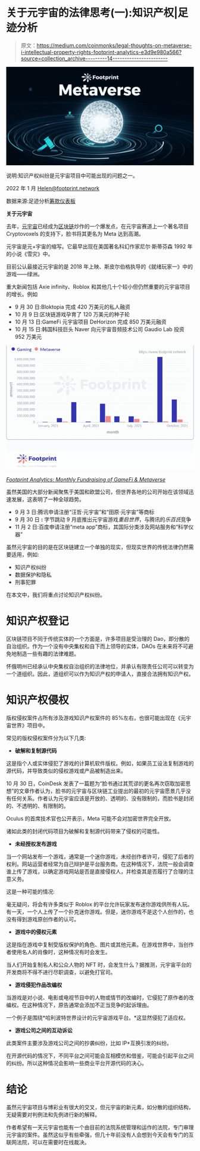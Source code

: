 # 关于元宇宙的法律思考(一):知识产权|足迹分析

> 原文：<https://medium.com/coinmonks/legal-thoughts-on-metaverse-i-intellectual-property-rights-footprint-analytics-e3d9e980a566?source=collection_archive---------14----------------------->

![](img/501df6e6dbadc68d78434564f5eff94f.png)

说明:知识产权纠纷是元宇宙项目中可能出现的问题之一。

2022 年 1 月 Helen@footprint.network

数据来源:足迹分析[筹款仪表板](https://www.footprint.network/guest/question/273488d7-ec3a-48fc-87bd-f0a53c5b92d1/gaming-metaverse-financing-amount#secret=D3BB91B[%E2%80%A6]00B3671459D78BD)

**关于元宇宙**

去年，[元宇宙](https://footprint.cool/LuSs)已经成为[区块链](https://www.footprint.network/guest/dashboard/blockchain-new-dapps-fp-2c69d927-1968-4fba-9b9a-b5bd6dd41fa6?channel=u-DBc983#secret=0F6B7883491EA58D92C6107D4CEFD04A)炒作的一个爆发点，在元宇宙赛道上一个著名项目 Cryptovoxels 的支持下，脸书将其更名为 Meta 达到高潮。

元宇宙是元+宇宙的缩写。它最早出现在美国著名科幻作家尼尔·斯蒂芬森 1992 年的小说《雪灾》中。

目前公认最接近元宇宙的是 2018 年上映、斯皮尔伯格执导的《就绪玩家一》中的游戏——绿洲。

重大新闻包括 Axie infinity、Roblox 和其他几十个较小但仍然重要的元宇宙项目的增长。例如

*   9 月 30 日:Bloktopia 完成 420 万美元的私人融资
*   10 月 9 日:区块链游戏孕育了 120 万美元的种子轮
*   10 月 13 日:GameFi 元宇宙项目 DeHorizon 完成 850 万美元融资
*   10 月 15 日:韩国科技巨头 Naver 向元宇宙音频技术公司 Gaudio Lab 投资 952 万美元

![](img/3a52cea983f49f1e9b4a228f3f9d30ce.png)

[*Footprint Analytics: Monthly Fundraising of GameFi & Metaverse*](https://www.footprint.network/guest/question/273488d7-ec3a-48fc-87bd-f0a53c5b92d1/gaming-metaverse-financing-amount#secret=D3BB91B[%E2%80%A6]00B3671459D78BD)

虽然美国的大部分新闻聚焦于美国和欧盟公司，但世界各地的公司开始在该领域迅速发展，这表明了一种全球趋势。

*   9 月 3 日:腾讯申请注册“汪哲·元宇宙”和“田原·元宇宙”等商标
*   9 月 30 日 **:** 字节跳动 9 月底推出元宇宙游戏*重启世界*，与腾讯的*乐百氏*竞争
*   11 月 2 日:百度申请注册“meta app”商标，其国际分类涉及网站服务和“科学仪器”

虽然元宇宙的目的是在区块链建立一个单独的现实，但现实世界的传统法律仍然需要适用，例如:

*   知识产权纠纷
*   数据保护和隐私
*   刑事犯罪

在本文中，我们将重点讨论知识产权纠纷。

# 知识产权登记

区块链项目不同于传统实体的一个方面是，许多项目是受治理的 Dao，即分散的自治组织。作为一个没有中央集权和自下而上领导的实体，DAOs 在未来将不可避免地制造一些有趣的法律难题。

怀俄明州已经承认中央集权自治组织的法律地位，并承认有限责任公司可以转变为一个道组织。因此，道组织可以作为知识产权的申请人，直接合法拥有知识产权。

# 知识产权侵权

版权侵权案件占所有涉及游戏知识产权案件的 85%左右，也很可能出现在《元宇宙世界》项目中。

常见的版权侵权案件分为以下几类:

*   **破解和复制源代码**

这是指个人或实体侵犯了游戏的计算机软件版权。例如，如果员工设法复制游戏的源代码，并导致类似的侵权游戏或产品被制造出来。

10 月 30 日，CoinDesk 发表了一篇题为“脸书通过其荒谬的更名再次窃取加密思想”的文章作者认为，脸书的元宇宙与区块链工业提出的最初的元宇宙愿景几乎没有任何关系。作者认为元宇宙应该是开放的、透明的、没有限制的，而脸书是封闭的、不透明的、有限制的。

Oculus 的首席技术官也公开表示，Meta 可能不会对加密世界完全开放。

诸如此类的封闭代码项目为破解和复制源代码带来了侵权的可能性。

*   **未经授权发布游戏**

当一个网站发布一个游戏，通常是一个迷你游戏，未经创作者许可，侵犯了后者的权利。网站运营者经常为自己辩护是平台服务商。在这种情况下，法院一般会调查谁上传了游戏，以确定游戏网站是否是直接侵权人，并检查其是否履行了合理的注意义务。

这是一种可能的情况:

毫无疑问，将会有许多类似于 Roblox 的平台允许玩家发布迷你游戏供所有人玩。有一天，一个人上传了一个扑克迷你游戏。但是，迷你游戏不是这个人创作的，也没有得到游戏原创作者的认可。

*   **游戏中的侵权元素**

这是指在游戏中复制受版权保护的角色、图片或其他元素。在游戏世界中，当创作者使用名人的肖像时，这种情况有时会发生。

当人们开始复制名人和公众人物的 NFT 时，会发生什么？据推测，元宇宙平台的开发商将不得不进行尽职调查，以避免打官司。

*   **游戏侵犯作品改编权**

当游戏是对小说、电影或电视节目中的人物或情节的改编时，它侵犯了原作者的改编权。在这种情况下，原告通常会添加不正当竞争的起诉理由。

一个例子是围绕*哈利波特世界设计的元宇宙游戏平台。*这显然侵犯了适应权。

*   **游戏公司之间的互动诉讼**

此类案件主要涉及游戏公司之间的抄袭纠纷，比如 IP+互换引发的纠纷。

在开源代码的情况下，不同平台之间可能会互相模仿和借鉴，可能会引起平台之间的纠纷。所以这种情况会影响一些商业平台开源代码的决心。

# 结论

虽然元宇宙项目与博彩业有很大的交叉，但元宇宙的新元素，如分散的组织结构，无疑需要对判例法和先例进行新的解释。

作者希望有一天元宇宙也能有一个由目前的法院系统管理和运作的法院，专门审理元宇宙的案件。虽然这似乎有些牵强，但几十年前没有人会想到今天会有专门的互联网法院，可以在需要时在线裁决。